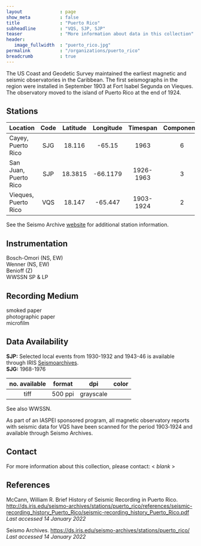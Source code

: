 ```yaml
---
layout              : page
show_meta           : false
title               : "Puerto Rico"
subheadline         : "VQS, SJP, SJP"
teaser              : "More information about data in this collection"
header:
   image_fullwidth  : "puerto_rico.jpg"
permalink           : "/organizations/puerto_rico"
breadcrumb          : true
---
```


The US Coast and Geodetic Survey maintained the earliest magnetic and seismic observatories in the Caribbean.
The first seismographs in the region were installed in September 1903 at Fort Isabel Segunda on Vieques. The observatory moved to the island of Puerto Rico at the end of 1924.

## Stations

 **Location** | **Code** | **Latitude** | **Longitude** | **Timespan** | **Components**
 :--- | :---: | :---: | :---: | :---: | :---:
Cayey, Puerto Rico| SJG | 18.116 | -65.15 | 1963 | 6
San Juan, Puerto Rico | SJP | 18.3815 | -66.1179 | 1926-1963 | 3
Vieques, Puerto Rico | VQS | 18.147 | -65.447 |  1903-1924 | 2

See the Seismo Archive [website](https://ds.iris.edu/seismo-archives/stations/puerto_rico/) for additional station information.

## Instrumentation
Bosch-Omori (NS, EW)  
Wenner (NS, EW)  
Benioff (Z)  
WWSSN SP & LP  


## Recording Medium
smoked paper  
photographic paper  
microfilm  


## Data Availability
**SJP:** Selected local events from 1930-1932 and 1943-46 is available through IRIS [Seismoarchives](http://ds.iris.edu/seismo-archives/stations/puerto_rico/).  
**SJG:** 1968-1976

**no. available** | **format** | **dpi** | **color**
| :---: | :---: | :---: | :---:
| tiff | 500 ppi  | grayscale

See also WWSSN.

As part of an IASPEI sponsored program, all magnetic observatory reports with seismic data for VQS
have been scanned for the period 1903‐1924 and available through Seismo Archives.

## Contact
For more information about this collection, please contact: \< *blank* \>

## References

McCann, William R. Brief History of Seismic Recording in Puerto Rico. http://ds.iris.edu/seismo-archives/stations/puerto_rico/references/seismic-recording_history_Puerto_Rico/seismic-recording_history_Puerto_Rico.pdf  
   *Last accessed 14 January 2022*

Seismo Archives. https://ds.iris.edu/seismo-archives/stations/puerto_rico/  
*Last accessed 14 January 2022*
